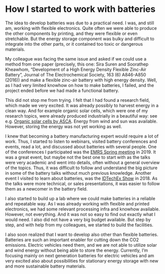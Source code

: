 # How I started to work with batteries

The idea to develop batteries was due to a practical need. I was, and still am, working with flexible electronics. Quite often we were able to produce the other components by printing, and they were flexible or even stretchable. But the energy storage component was bulky and difficult to integrate into the other parts, or it contained too toxic or dangerous materials.

My colleague was facing the same issue and asked if we could use a method from one paper (precisely, this one: Sira Suren and Soorathep Kheawhom, “Development of a High Energy Density Flexible Zinc-Air Battery”, Journal of The Electrochemical Society, 163 (6) A846-A850 (2016)) and make a flexible zinc-air battery with high energy density. Well, as I had very limited knowhow on how to make batteries, I failed, and the project ended before we had made a functional battery.

This did not stop me from trying. I felt that I had found a research field, which made we very excited. It was already possibly to harvest energy in a clean way. And for example organic solar cells, which were one of my research topics, were already produced industrially in a beautiful way: see e.g. [Organic solar cells by ASCA](https://en.asca.com/). Energy from wind and sun was available. However, storing the energy was not yet working as well.

I knew that becoming a battery manufacturing expert would require a lot of work. Thus, I started to listen to webinars, visited battery conferences and events, read a lot, and discussed about batteries with several people. One of the conferences I participated was the [EMRS Spring meeting](https://www.european-mrs.com/meetings/2019-spring-meeting) in 2019. It was a great event, but maybe not the best one to start with as the talks were very academic and went into details, often without a general overview of the topics. Thus, it was difficult to follow and understand the big picture in some of the battery talks without much previous knowledge. Another event I visited to learn about batteries, was the [IDTechEx Show](https://www.idtechex.com/europe2018/show/en/) in 2018. As the talks were more technical, or sales presentations, it was easier to follow them as a newcomer in the battery field.

I also started to build up a lab where we could make batteries in a reliable and repeatable way. As I was already working with flexible and printed electronics, we had some relevant processing infra and knowhow available. However, not everything. And it was not so easy to find out exactly what I would need. I also did not have a very big budget available. But step by step, and with help from my colleagues, we started to build the facilities.

I also soon realized that I want to develop also other than flexible batteries. Batteries are such an important enabler for cutting down the CO2 emissions. Electric vehicles need them, and we are not able to utilize solar and wind energy without being able to store the energy. Currently, I’m focusing mainly on next generation batteries for electric vehicles and am very excited also about possibilities for stationary energy storage with new and more sustainable battery materials.
